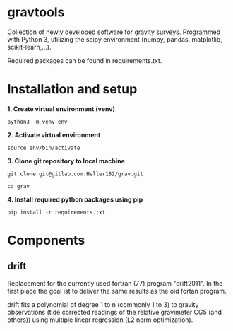 # gravtools

Collection of newly developed software for gravity surveys. Programmed with Python 3, utilizing the scipy environment (numpy, pandas, matplotlib, scikit-learn,...).

Required packages can be found in requirements.txt.


# Installation and setup

**1.  Create virtual environment (venv)**

`python3 -m venv env`


**2. Activate virtual environment**

`source env/bin/activate`


**3. Clone git repository to local machine**

`git clone git@gitlab.com:Heller182/grav.git`

`cd grav`


**4. Install required python packages using pip**

`pip install -r requirements.txt`




# Components

## drift
Replacement for the currently used fortran (77) program "drift2011". In the first place the goal ist to deliver the same results as the old fortan program.

drift fits a polynomial of degree 1 to n (commonly 1 to 3) to gravity observations (tide corrected readings of the relative gravimeter CG5 (and others)) using multiple linear regression (L2 norm optimization).

